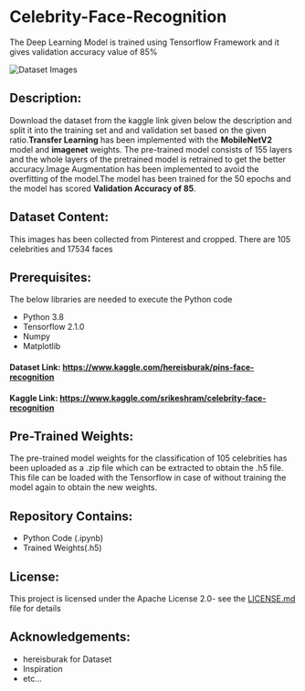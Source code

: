 # Celebrity-Face-Recognition
The Deep Learning Model is trained using Tensorflow Framework and it gives validation accuracy value of 85%

![Dataset Images](![](fig.png))


## Description:
Download the dataset from the kaggle link given below the description and split it into the training set and and validation set based on the given ratio.**Transfer Learning** has been implemented  with the **MobileNetV2** model and **imagenet** weights. The pre-trained model consists of 155 layers and the whole layers of the pretrained model is retrained to get the better accuracy.Image Augmentation has been implemented to avoid the overfitting of the model.The model has been trained for the 50 epochs and the model has scored **Validation Accuracy of 85**.

## Dataset Content:

This images has been collected from Pinterest and cropped. There are 105 celebrities and 17534 faces

## Prerequisites:

The below libraries are needed to execute the Python code

* Python 3.8
* Tensorflow 2.1.0
* Numpy
* Matplotlib

#### Dataset Link: https://www.kaggle.com/hereisburak/pins-face-recognition 
#### Kaggle Link: https://www.kaggle.com/srikeshram/celebrity-face-recognition

## Pre-Trained Weights:
The pre-trained model weights for the classification of 105 celebrities has been uploaded as a .zip file which can be extracted to obtain the .h5 file. This file can be loaded with the Tensorflow in case of without training the model again to obtain the new weights.

## Repository Contains:
* Python Code (.ipynb)
* Trained Weights(.h5)




## License:

This project is licensed under the Apache License 2.0- see the [LICENSE.md](LICENSE.md) file for details

## Acknowledgements:
* hereisburak for Dataset
* Inspiration
* etc...
